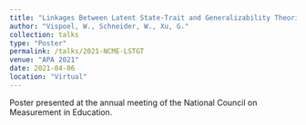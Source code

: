```yaml
---
title: "Linkages Between Latent State-Trait and Generalizability Theories"
author: "Vispoel, W., Schneider, W., Xu, G."
collection: talks
type: "Poster"
permalink: /talks/2021-NCME-LSTGT
venue: "APA 2021"
date: 2021-04-06
location: "Virtual"
---
```



Poster presented at the annual meeting of the National Council on Measurement in Education.
